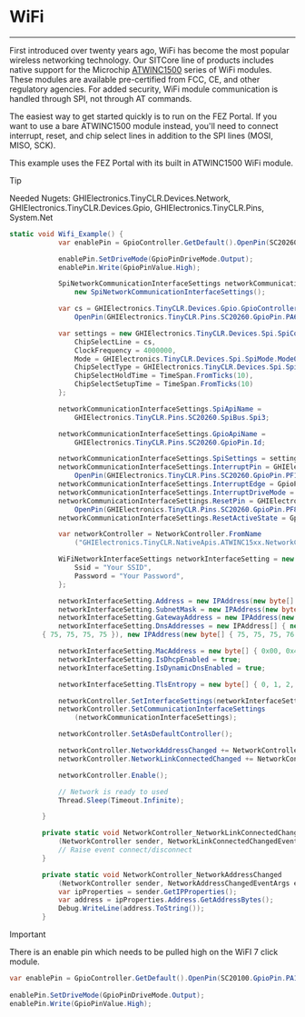 # WiFi
---
First introduced over twenty years ago, WiFi has become the most popular wireless networking technology. Our SITCore line of products includes native support for the Microchip [ATWINC1500](https://www.microchip.com/wwwproducts/en/ATwinc1500) series of WiFi modules. These modules are available pre-certified from FCC, CE, and other regulatory agencies. For added security, WiFi module communication is handled through SPI, not through AT commands.

The easiest way to get started quickly is to run on the FEZ Portal. If you want to use a bare ATWINC1500 module instead, you'll need to connect interrupt, reset, and chip select lines in addition to the SPI lines (MOSI, MISO, SCK).

This example uses the FEZ Portal with its built in ATWINC1500 WiFi module.

>[!TIP]
>Needed Nugets: GHIElectronics.TinyCLR.Devices.Network, GHIElectronics.TinyCLR.Devices.Gpio, GHIElectronics.TinyCLR.Pins, System.Net

```cs
static void Wifi_Example() {
            var enablePin = GpioController.GetDefault().OpenPin(SC20260.GpioPin.PA8);

            enablePin.SetDriveMode(GpioPinDriveMode.Output);
            enablePin.Write(GpioPinValue.High);

            SpiNetworkCommunicationInterfaceSettings networkCommunicationInterfaceSettings =
                new SpiNetworkCommunicationInterfaceSettings();

            var cs = GHIElectronics.TinyCLR.Devices.Gpio.GpioController.GetDefault().
                OpenPin(GHIElectronics.TinyCLR.Pins.SC20260.GpioPin.PA6);

            var settings = new GHIElectronics.TinyCLR.Devices.Spi.SpiConnectionSettings() {
                ChipSelectLine = cs,
                ClockFrequency = 4000000,
                Mode = GHIElectronics.TinyCLR.Devices.Spi.SpiMode.Mode0,
                ChipSelectType = GHIElectronics.TinyCLR.Devices.Spi.SpiChipSelectType.Gpio,
                ChipSelectHoldTime = TimeSpan.FromTicks(10),
                ChipSelectSetupTime = TimeSpan.FromTicks(10)
            };

            networkCommunicationInterfaceSettings.SpiApiName =
                GHIElectronics.TinyCLR.Pins.SC20260.SpiBus.Spi3;

            networkCommunicationInterfaceSettings.GpioApiName =
                GHIElectronics.TinyCLR.Pins.SC20260.GpioPin.Id;

            networkCommunicationInterfaceSettings.SpiSettings = settings;
            networkCommunicationInterfaceSettings.InterruptPin = GHIElectronics.TinyCLR.Devices.Gpio.GpioController.GetDefault().
                OpenPin(GHIElectronics.TinyCLR.Pins.SC20260.GpioPin.PF10);
            networkCommunicationInterfaceSettings.InterruptEdge = GpioPinEdge.FallingEdge;
            networkCommunicationInterfaceSettings.InterruptDriveMode = GpioPinDriveMode.InputPullUp;
            networkCommunicationInterfaceSettings.ResetPin = GHIElectronics.TinyCLR.Devices.Gpio.GpioController.GetDefault().
                OpenPin(GHIElectronics.TinyCLR.Pins.SC20260.GpioPin.PF8);
            networkCommunicationInterfaceSettings.ResetActiveState = GpioPinValue.Low;

            var networkController = NetworkController.FromName
                ("GHIElectronics.TinyCLR.NativeApis.ATWINC15xx.NetworkController");

            WiFiNetworkInterfaceSettings networkInterfaceSetting = new WiFiNetworkInterfaceSettings() {
                Ssid = "Your SSID",
                Password = "Your Password",
            };

            networkInterfaceSetting.Address = new IPAddress(new byte[] { 192, 168, 1, 122 });
            networkInterfaceSetting.SubnetMask = new IPAddress(new byte[] { 255, 255, 255, 0 });
            networkInterfaceSetting.GatewayAddress = new IPAddress(new byte[] { 192, 168, 1, 1 });
            networkInterfaceSetting.DnsAddresses = new IPAddress[] { new IPAddress(new byte[]
        { 75, 75, 75, 75 }), new IPAddress(new byte[] { 75, 75, 75, 76 }) };

            networkInterfaceSetting.MacAddress = new byte[] { 0x00, 0x4, 0x00, 0x00, 0x00, 0x00 };
            networkInterfaceSetting.IsDhcpEnabled = true;
            networkInterfaceSetting.IsDynamicDnsEnabled = true;

            networkInterfaceSetting.TlsEntropy = new byte[] { 0, 1, 2, 3 };

            networkController.SetInterfaceSettings(networkInterfaceSetting);
            networkController.SetCommunicationInterfaceSettings
                (networkCommunicationInterfaceSettings);

            networkController.SetAsDefaultController();

            networkController.NetworkAddressChanged += NetworkController_NetworkAddressChanged;
            networkController.NetworkLinkConnectedChanged += NetworkController_NetworkLinkConnectedChanged;

            networkController.Enable();

            // Network is ready to used
            Thread.Sleep(Timeout.Infinite);

        }

        private static void NetworkController_NetworkLinkConnectedChanged
            (NetworkController sender, NetworkLinkConnectedChangedEventArgs e) {
            // Raise event connect/disconnect
        }

        private static void NetworkController_NetworkAddressChanged
            (NetworkController sender, NetworkAddressChangedEventArgs e) {
            var ipProperties = sender.GetIPProperties();
            var address = ipProperties.Address.GetAddressBytes();
            Debug.WriteLine(address.ToString());
        }
```

> [!IMPORTANT] 
> There is an enable pin which needs to be pulled high on the WiFI 7 click module. 

```cs
var enablePin = GpioController.GetDefault().OpenPin(SC20100.GpioPin.PA15);
            
enablePin.SetDriveMode(GpioPinDriveMode.Output);
enablePin.Write(GpioPinValue.High);
```



